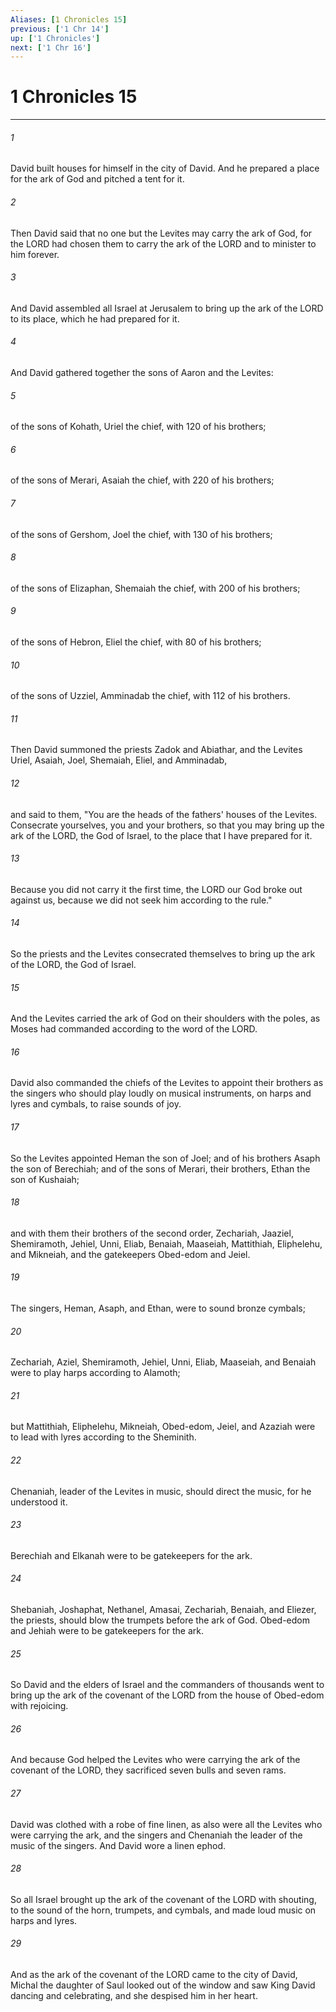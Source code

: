```yaml
---
Aliases: [1 Chronicles 15]
previous: ['1 Chr 14']
up: ['1 Chronicles']
next: ['1 Chr 16']
---
```

# 1 Chronicles 15

***

 

###### 1 
David built houses for himself in the city of David. And he prepared a place for the ark of God and pitched a tent for it. 
 

###### 2 
Then David said that no one but the Levites may carry the ark of God, for the LORD had chosen them to carry the ark of the LORD and to minister to him forever. 
 

###### 3 
And David assembled all Israel at Jerusalem to bring up the ark of the LORD to its place, which he had prepared for it. 
 

###### 4 
And David gathered together the sons of Aaron and the Levites: 
 

###### 5 
of the sons of Kohath, Uriel the chief, with 120 of his brothers; 
 

###### 6 
of the sons of Merari, Asaiah the chief, with 220 of his brothers; 
 

###### 7 
of the sons of Gershom, Joel the chief, with 130 of his brothers; 
 

###### 8 
of the sons of Elizaphan, Shemaiah the chief, with 200 of his brothers; 
 

###### 9 
of the sons of Hebron, Eliel the chief, with 80 of his brothers; 
 

###### 10 
of the sons of Uzziel, Amminadab the chief, with 112 of his brothers. 
 

###### 11 
Then David summoned the priests Zadok and Abiathar, and the Levites Uriel, Asaiah, Joel, Shemaiah, Eliel, and Amminadab, 
 

###### 12 
and said to them, "You are the heads of the fathers' houses of the Levites. Consecrate yourselves, you and your brothers, so that you may bring up the ark of the LORD, the God of Israel, to the place that I have prepared for it. 
 

###### 13 
Because you did not carry it the first time, the LORD our God broke out against us, because we did not seek him according to the rule." 
 

###### 14 
So the priests and the Levites consecrated themselves to bring up the ark of the LORD, the God of Israel. 
 

###### 15 
And the Levites carried the ark of God on their shoulders with the poles, as Moses had commanded according to the word of the LORD.
 
 

###### 16 
David also commanded the chiefs of the Levites to appoint their brothers as the singers who should play loudly on musical instruments, on harps and lyres and cymbals, to raise sounds of joy. 
 

###### 17 
So the Levites appointed Heman the son of Joel; and of his brothers Asaph the son of Berechiah; and of the sons of Merari, their brothers, Ethan the son of Kushaiah; 
 

###### 18 
and with them their brothers of the second order, Zechariah, Jaaziel, Shemiramoth, Jehiel, Unni, Eliab, Benaiah, Maaseiah, Mattithiah, Eliphelehu, and Mikneiah, and the gatekeepers Obed-edom and Jeiel. 
 

###### 19 
The singers, Heman, Asaph, and Ethan, were to sound bronze cymbals; 
 

###### 20 
Zechariah, Aziel, Shemiramoth, Jehiel, Unni, Eliab, Maaseiah, and Benaiah were to play harps according to Alamoth; 
 

###### 21 
but Mattithiah, Eliphelehu, Mikneiah, Obed-edom, Jeiel, and Azaziah were to lead with lyres according to the Sheminith. 
 

###### 22 
Chenaniah, leader of the Levites in music, should direct the music, for he understood it. 
 

###### 23 
Berechiah and Elkanah were to be gatekeepers for the ark. 
 

###### 24 
Shebaniah, Joshaphat, Nethanel, Amasai, Zechariah, Benaiah, and Eliezer, the priests, should blow the trumpets before the ark of God. Obed-edom and Jehiah were to be gatekeepers for the ark.
 
 

###### 25 
So David and the elders of Israel and the commanders of thousands went to bring up the ark of the covenant of the LORD from the house of Obed-edom with rejoicing. 
 

###### 26 
And because God helped the Levites who were carrying the ark of the covenant of the LORD, they sacrificed seven bulls and seven rams. 
 

###### 27 
David was clothed with a robe of fine linen, as also were all the Levites who were carrying the ark, and the singers and Chenaniah the leader of the music of the singers. And David wore a linen ephod. 
 

###### 28 
So all Israel brought up the ark of the covenant of the LORD with shouting, to the sound of the horn, trumpets, and cymbals, and made loud music on harps and lyres.
 
 

###### 29 
And as the ark of the covenant of the LORD came to the city of David, Michal the daughter of Saul looked out of the window and saw King David dancing and celebrating, and she despised him in her heart.
 
